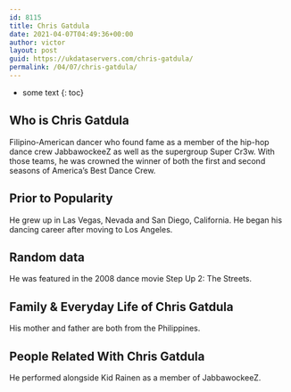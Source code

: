 ```yaml
---
id: 8115
title: Chris Gatdula
date: 2021-04-07T04:49:36+00:00
author: victor
layout: post
guid: https://ukdataservers.com/chris-gatdula/
permalink: /04/07/chris-gatdula/
---
```


* some text
{: toc}


## Who is Chris Gatdula



Filipino-American dancer who found fame as a member of the hip-hop dance crew JabbawockeeZ as well as the supergroup Super Cr3w. With those teams, he was crowned the winner of both the first and second seasons of America&#8217;s Best Dance Crew.

                
                
                
## Prior to Popularity



He grew up in Las Vegas, Nevada and San Diego, California. He began his dancing career after moving to Los Angeles. 

                
                
                
## Random data



He was featured in the 2008 dance movie Step Up 2: The Streets.

                
                
                
## Family & Everyday Life of Chris Gatdula



His mother and father are both from the Philippines.

                
                
                
## People Related With Chris Gatdula



He performed alongside Kid Rainen as a member of JabbawockeeZ.

                
              
            
          
          
          